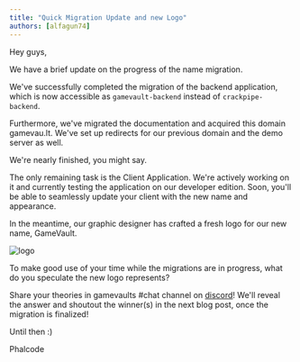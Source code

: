 ```yaml
---
title: "Quick Migration Update and new Logo"
authors: [alfagun74]
---
```


Hey guys,

We have a brief update on the progress of the name migration.

We've successfully completed the migration of the backend application, which is now accessible as `gamevault-backend` instead of `crackpipe-backend`.

Furthermore, we've migrated the documentation and acquired this domain gamevau.lt. We've set up redirects for our previous domain and the demo server as well.

We're nearly finished, you might say.

The only remaining task is the Client Application. We're actively working on it and currently testing the application on our developer edition. Soon, you'll be able to seamlessly update your client with the new name and appearance.

In the meantime, our graphic designer has crafted a fresh logo for our new name, GameVault.

![logo](/img/logo-text-and-image-sbs.png)

To make good use of your time while the migrations are in progress, what do you speculate the new logo represents?

Share your theories in gamevaults #chat channel on [discord](https://discord.gg/NEdNen2dSu)! We'll reveal the answer and shoutout the winner(s) in the next blog post, once the migration is finalized!

Until then :)

Phalcode

